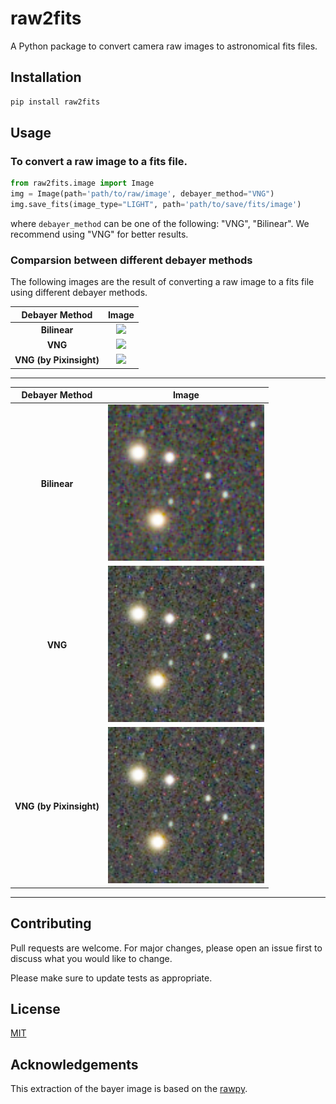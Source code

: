 # raw2fits
A Python package to convert camera raw images to astronomical fits files.

## Installation
```bash
pip install raw2fits
```

## Usage

### To convert a raw image to a fits file.

```python
from raw2fits.image import Image
img = Image(path='path/to/raw/image', debayer_method="VNG")
img.save_fits(image_type="LIGHT", path='path/to/save/fits/image')
```
where `debayer_method` can be one of the following: "VNG", "Bilinear". We recommend using "VNG" for better results.

### Comparsion between different debayer methods
  
The following images are the result of converting a raw image to a fits file using different debayer methods.

|     Debayer Method      |                             Image                             |
| :---------------------: | :-----------------------------------------------------------: |
|      **Bilinear**       |   <img width=250px  src=tests/debayer_examples/full/BL.jpg>   |
|         **VNG**         |  <img width=250px  src=tests/debayer_examples/full/VNG.jpg>   |
| **VNG (by Pixinsight)** | <img width=250px  src=tests/debayer_examples/full/VNG_PI.jpg> |

---

|     Debayer Method      |                              Image                               |
| :---------------------: | :--------------------------------------------------------------: |
|      **Bilinear**       |   <img width=250px  src=tests/debayer_examples/cropped/BL.png>   |
|         **VNG**         |  <img width=250px  src=tests/debayer_examples/cropped/VNG.png>   |
| **VNG (by Pixinsight)** | <img width=250px  src=tests/debayer_examples/cropped/VNG_PI.png> |
---

## Contributing
Pull requests are welcome. For major changes, please open an issue first to discuss what you would like to change.

Please make sure to update tests as appropriate.

## License
[MIT](https://choosealicense.com/licenses/mit/)

## Acknowledgements
This extraction of the bayer image is based on the [rawpy](https://github.com/letmaik/rawpy).
